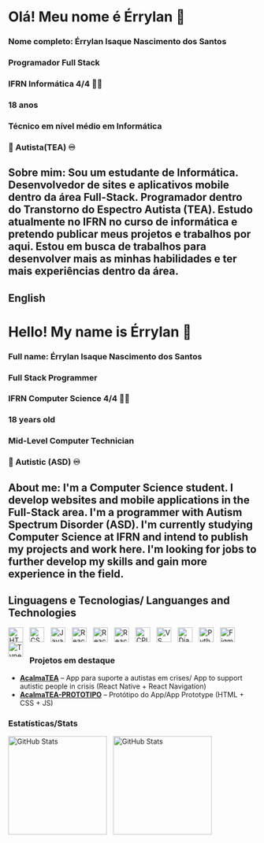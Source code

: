 # Olá! Meu nome é Érrylan 👋
### Nome completo: Érrylan Isaque Nascimento dos Santos 
### Programador Full Stack
### IFRN Informática 4/4 👨‍💻
### 18 anos
### Técnico em nível médio em Informática
### 🧩 Autista(TEA) ♾️

## Sobre mim: Sou um estudante de Informática. Desenvolvedor de sites e aplicativos mobile dentro da área Full-Stack. Programador dentro do Transtorno do Espectro Autista (TEA). Estudo atualmente no IFRN no curso de informática e pretendo publicar meus projetos e trabalhos por aqui. Estou em busca de trabalhos para desenvolver mais as minhas habilidades e ter mais experiências dentro da área.

## English

# Hello! My name is Érrylan 👋
### Full name: Érrylan Isaque Nascimento dos Santos
### Full Stack Programmer
### IFRN Computer Science 4/4 👨‍💻
### 18 years old
### Mid-Level Computer Technician
### 🧩 Autistic (ASD) ♾️

## About me: I'm a Computer Science student. I develop websites and mobile applications in the Full-Stack area. I'm a programmer with Autism Spectrum Disorder (ASD). I'm currently studying Computer Science at IFRN and intend to publish my projects and work here. I'm looking for jobs to further develop my skills and gain more experience in the field.

## Linguagens e Tecnologias/ Languanges and Technologies

<img 
    align="left" 
    alt="HTML"
    title="HTML" 
    width="30px" 
    style="padding-right: 10px;" 
    src="https://cdn.jsdelivr.net/gh/devicons/devicon@latest/icons/html5/html5-original.svg" 
/>
<img 
    align="left" 
    alt="CSS" 
    title="CSS"
    width="30px" 
    style="padding-right: 10px;" 
    src="https://cdn.jsdelivr.net/gh/devicons/devicon@latest/icons/css3/css3-original.svg" 
/>
<img 
    align="left" 
    alt="JavaScript" 
    title="JavaScript"
    width="30px" 
    style="padding-right: 10px;" 
    src="https://cdn.jsdelivr.net/gh/devicons/devicon@latest/icons/javascript/javascript-original.svg" 
/>

<img 
    align="left" 
    alt="React"
    title="React" 
    width="30px" 
    style="padding-right: 10px;" 
    src="https://cdn.jsdelivr.net/gh/devicons/devicon@latest/icons/react/react-original.svg" 
/>


<img 
  align="left" 
    alt="ReactNative"
    title="React Native" 
    width="30px" 
    style="padding-right: 10px;"
  src="https://cdn.jsdelivr.net/gh/devicons/devicon@latest/icons/reactnative/reactnative-original-wordmark.svg" 
  />

<img 
align="left" 
    alt="ReactNavigation"
    title="React Navigation" 
    width="30px" 
    style="padding-right: 10px;"
src="https://cdn.jsdelivr.net/gh/devicons/devicon@latest/icons/reactnavigation/reactnavigation-original.svg" 
  />


<img 
  align="left" 
    alt="CPlusPlus"
    title="C++" 
    width="30px" 
    style="padding-right: 10px;"
src="https://cdn.jsdelivr.net/gh/devicons/devicon@latest/icons/cplusplus/cplusplus-original.svg"
  />


  <img
align="left" 
    alt="VS Code"
    title="VSCode" 
    width="30px" 
    style="padding-right: 10px;"
  src="https://cdn.jsdelivr.net/gh/devicons/devicon@latest/icons/vscode/vscode-original.svg" 
    />


  <img
align="left" 
    alt="Django"
    title="Django" 
    width="30px" 
    style="padding-right: 10px;" 
    src="https://cdn.jsdelivr.net/gh/devicons/devicon@latest/icons/django/django-plain.svg" />

<img 
    align="left" 
    alt="Python" 
    title="Python"
    width="30px" 
    style="padding-right: 10px;" 
    src="https://cdn.jsdelivr.net/gh/devicons/devicon@latest/icons/python/python-original.svg" 
/>

<img 
    align="left" 
    alt="Figma" 
    title="Figma"
    width="30px" 
    style="padding-right: 10px;" 
    src="https://cdn.jsdelivr.net/gh/devicons/devicon@latest/icons/figma/figma-original.svg" 
/>


<img
    align="left" 
    alt="TypeScript" 
    title="TypeScript"
    width="30px" 
    style="padding-right: 10px;"
 src="https://cdn.jsdelivr.net/gh/devicons/devicon@latest/icons/typescript/typescript-original.svg" />
          

<br/>
<br/>

### Projetos em destaque  

- [**AcalmaTEA**](https://github.com/Errylan/AcalmaTEA) – App para suporte a autistas em crises/ App to support autistic people in crisis (React Native + React Navigation)  
- [**AcalmaTEA-PROTOTIPO**](https://github.com/Errylan/AcalmaTEA-PROTOTIPO) – Protótipo do App/App Prototype (HTML + CSS + JS)  



###  Estatísticas/Stats

<p>
  <img 
    align="left" 
    alt="GitHub Stats" 
    height="200" 
    style="padding-right: 10px;" 
    src="https://github-readme-stats.vercel.app/api?username=Errylan&show_icons=true&theme=tokyonight&include_all_commits=true&locale=pt-br" 
  />

<img 
      align="left" 
      alt="GitHub Stats" 
      height="200" 
      src="https://github-readme-stats.vercel.app/api/top-langs/?username=Errylan&theme=tokyonight&layout=compact&custom_title=Tecnologias&langs_count=9" 
  />

</p>

<br/>
<br/>





<!--
**Errylan/Errylan** is a ✨ _special_ ✨ repository because its `README.md` (this file) appears on your GitHub profile.

Here are some ideas to get you started:

- 🔭 I’m currently working on ...
- 🌱 I’m currently learning ...
- 👯 I’m looking to collaborate on ...
- 🤔 I’m looking for help with ...
- 💬 Ask me about ...
- 📫 How to reach me: ...
- 😄 Pronouns: ...
- ⚡ Fun fact: ...
-->

